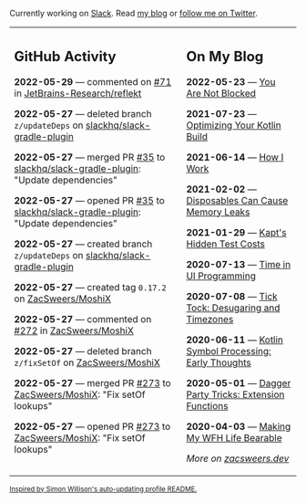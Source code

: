 Currently working on [Slack](https://slack.com/). Read [my blog](https://zacsweers.dev/) or [follow me on Twitter](https://twitter.com/ZacSweers).

<table><tr><td valign="top" width="60%">

## GitHub Activity
<!-- githubActivity starts -->
**2022-05-29** — commented on [#71](https://github.com/JetBrains-Research/reflekt/issues/71#issuecomment-1140376255) in [JetBrains-Research/reflekt](https://github.com/JetBrains-Research/reflekt)

**2022-05-27** — deleted branch `z/updateDeps` on [slackhq/slack-gradle-plugin](https://github.com/slackhq/slack-gradle-plugin)

**2022-05-27** — merged PR [#35](https://github.com/slackhq/slack-gradle-plugin/pull/35) to [slackhq/slack-gradle-plugin](https://github.com/slackhq/slack-gradle-plugin): "Update dependencies"

**2022-05-27** — opened PR [#35](https://github.com/slackhq/slack-gradle-plugin/pull/35) to [slackhq/slack-gradle-plugin](https://github.com/slackhq/slack-gradle-plugin): "Update dependencies"

**2022-05-27** — created branch `z/updateDeps` on [slackhq/slack-gradle-plugin](https://github.com/slackhq/slack-gradle-plugin)

**2022-05-27** — created tag `0.17.2` on [ZacSweers/MoshiX](https://github.com/ZacSweers/MoshiX)

**2022-05-27** — commented on [#272](https://github.com/ZacSweers/MoshiX/pull/272#issuecomment-1140079580) in [ZacSweers/MoshiX](https://github.com/ZacSweers/MoshiX)

**2022-05-27** — deleted branch `z/fixSetOf` on [ZacSweers/MoshiX](https://github.com/ZacSweers/MoshiX)

**2022-05-27** — merged PR [#273](https://github.com/ZacSweers/MoshiX/pull/273) to [ZacSweers/MoshiX](https://github.com/ZacSweers/MoshiX): "Fix setOf lookups"

**2022-05-27** — opened PR [#273](https://github.com/ZacSweers/MoshiX/pull/273) to [ZacSweers/MoshiX](https://github.com/ZacSweers/MoshiX): "Fix setOf lookups"
<!-- githubActivity ends -->
</td><td valign="top" width="40%">

## On My Blog
<!-- blog starts -->
**2022-05-23** — [You Are Not Blocked](https://www.zacsweers.dev/you-are-not-blocked/)

**2021-07-23** — [Optimizing Your Kotlin Build](https://www.zacsweers.dev/optimizing-your-kotlin-build/)

**2021-06-14** — [How I Work](https://www.zacsweers.dev/how-i-work/)

**2021-02-02** — [Disposables Can Cause Memory Leaks](https://www.zacsweers.dev/disposables-can-cause-memory-leaks/)

**2021-01-29** — [Kapt's Hidden Test Costs](https://www.zacsweers.dev/kapts-hidden-test-costs/)

**2020-07-13** — [Time in UI Programming](https://www.zacsweers.dev/time-in-ui/)

**2020-07-08** — [Tick Tock: Desugaring and Timezones](https://www.zacsweers.dev/ticktock-desugaring-timezones/)

**2020-06-11** — [Kotlin Symbol Processing: Early Thoughts](https://www.zacsweers.dev/kotlin-symbol-processor-early-thoughts/)

**2020-05-01** — [Dagger Party Tricks: Extension Functions](https://www.zacsweers.dev/dagger-party-tricks-extension-functions/)

**2020-04-03** — [Making My WFH Life Bearable](https://www.zacsweers.dev/making-wfh-life-bearable/)
<!-- blog ends -->
_More on [zacsweers.dev](https://zacsweers.dev/)_
</td></tr></table>

<sub><a href="https://simonwillison.net/2020/Jul/10/self-updating-profile-readme/">Inspired by Simon Willison's auto-updating profile README.</a></sub>